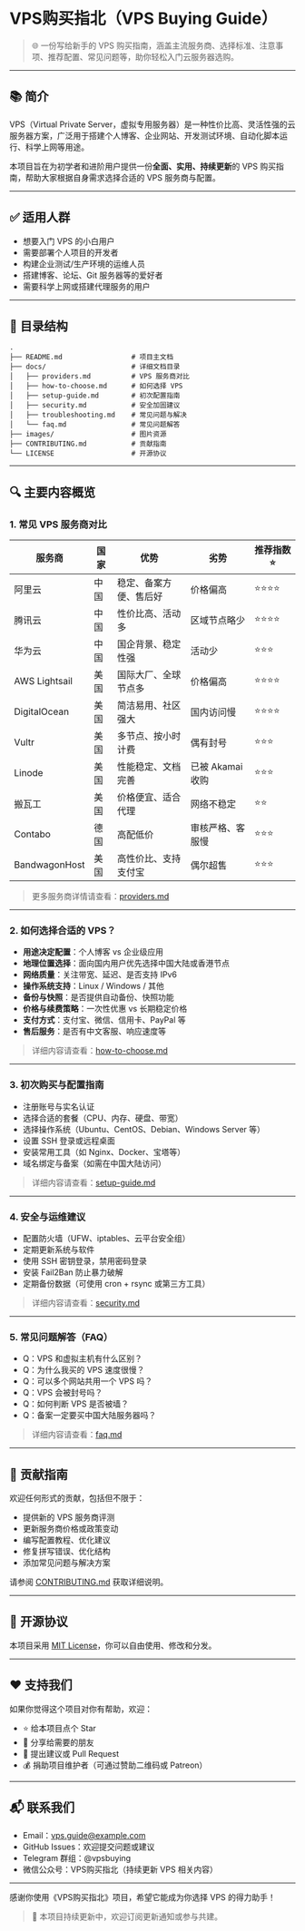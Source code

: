 # VPS购买指北（VPS Buying Guide）

> 🌐 一份写给新手的 VPS 购买指南，涵盖主流服务商、选择标准、注意事项、推荐配置、常见问题等，助你轻松入门云服务器选购。

---

## 📚 简介

VPS（Virtual Private Server，虚拟专用服务器）是一种性价比高、灵活性强的云服务器方案，广泛用于搭建个人博客、企业网站、开发测试环境、自动化脚本运行、科学上网等用途。

本项目旨在为初学者和进阶用户提供一份**全面、实用、持续更新**的 VPS 购买指南，帮助大家根据自身需求选择合适的 VPS 服务商与配置。

---

## ✅ 适用人群

- 想要入门 VPS 的小白用户
- 需要部署个人项目的开发者
- 构建企业测试/生产环境的运维人员
- 搭建博客、论坛、Git 服务器等的爱好者
- 需要科学上网或搭建代理服务的用户

---

## 🧭 目录结构

```
.
├── README.md                 # 项目主文档
├── docs/                     # 详细文档目录
│   ├── providers.md          # VPS 服务商对比
│   ├── how-to-choose.md      # 如何选择 VPS
│   ├── setup-guide.md        # 初次配置指南
│   ├── security.md           # 安全加固建议
│   ├── troubleshooting.md    # 常见问题与解决
│   └── faq.md                # 常见问题解答
├── images/                   # 图片资源
├── CONTRIBUTING.md           # 贡献指南
└── LICENSE                   # 开源协议
```

---

## 🔍 主要内容概览

### 1. 常见 VPS 服务商对比

| 服务商       | 国家 | 优势 | 劣势 | 推荐指数 ⭐ |
|--------------|------|------|------|-------------|
| 阿里云       | 中国 | 稳定、备案方便、售后好 | 价格偏高 | ⭐⭐⭐⭐ |
| 腾讯云       | 中国 | 性价比高、活动多 | 区域节点略少 | ⭐⭐⭐⭐ |
| 华为云       | 中国 | 国企背景、稳定性强 | 活动少 | ⭐⭐⭐ |
| AWS Lightsail| 美国 | 国际大厂、全球节点多 | 价格偏高 | ⭐⭐⭐⭐ |
| DigitalOcean | 美国 | 简洁易用、社区强大 | 国内访问慢 | ⭐⭐⭐⭐ |
| Vultr        | 美国 | 多节点、按小时计费 | 偶有封号 | ⭐⭐⭐ |
| Linode       | 美国 | 性能稳定、文档完善 | 已被 Akamai 收购 | ⭐⭐⭐ |
| 搬瓦工       | 美国 | 价格便宜、适合代理 | 网络不稳定 | ⭐⭐ |
| Contabo      | 德国 | 高配低价 | 审核严格、客服慢 | ⭐⭐⭐ |
| BandwagonHost| 美国 | 高性价比、支持支付宝 | 偶尔超售 | ⭐⭐⭐ |

> 更多服务商详情请查看：[providers.md](docs/providers.md)

---

### 2. 如何选择合适的 VPS？

- **用途决定配置**：个人博客 vs 企业级应用
- **地理位置选择**：面向国内用户优先选择中国大陆或香港节点
- **网络质量**：关注带宽、延迟、是否支持 IPv6
- **操作系统支持**：Linux / Windows / 其他
- **备份与快照**：是否提供自动备份、快照功能
- **价格与续费策略**：一次性优惠 vs 长期稳定价格
- **支付方式**：支付宝、微信、信用卡、PayPal 等
- **售后服务**：是否有中文客服、响应速度等

> 详细内容请查看：[how-to-choose.md](docs/how-to-choose.md)

---

### 3. 初次购买与配置指南

- 注册账号与实名认证
- 选择合适的套餐（CPU、内存、硬盘、带宽）
- 选择操作系统（Ubuntu、CentOS、Debian、Windows Server 等）
- 设置 SSH 登录或远程桌面
- 安装常用工具（如 Nginx、Docker、宝塔等）
- 域名绑定与备案（如需在中国大陆访问）

> 详细内容请查看：[setup-guide.md](docs/setup-guide.md)

---

### 4. 安全与运维建议

- 配置防火墙（UFW、iptables、云平台安全组）
- 定期更新系统与软件
- 使用 SSH 密钥登录，禁用密码登录
- 安装 Fail2Ban 防止暴力破解
- 定期备份数据（可使用 cron + rsync 或第三方工具）

> 详细内容请查看：[security.md](docs/security.md)

---

### 5. 常见问题解答（FAQ）

- Q：VPS 和虚拟主机有什么区别？
- Q：为什么我买的 VPS 速度很慢？
- Q：可以多个网站共用一个 VPS 吗？
- Q：VPS 会被封号吗？
- Q：如何判断 VPS 是否被墙？
- Q：备案一定要买中国大陆服务器吗？

> 详细内容请查看：[faq.md](docs/faq.md)

---

## 🤝 贡献指南

欢迎任何形式的贡献，包括但不限于：

- 提供新的 VPS 服务商评测
- 更新服务商价格或政策变动
- 编写配置教程、优化建议
- 修复拼写错误、优化结构
- 添加常见问题与解决方案

请参阅 [CONTRIBUTING.md](CONTRIBUTING.md) 获取详细说明。

---

## 📄 开源协议

本项目采用 [MIT License](LICENSE)，你可以自由使用、修改和分发。

---

## ❤️ 支持我们

如果你觉得这个项目对你有帮助，欢迎：

- ⭐ 给本项目点个 Star
- 📣 分享给需要的朋友
- 💬 提出建议或 Pull Request
- 💰 捐助项目维护者（可通过赞助二维码或 Patreon）

---

## 📬 联系我们

- Email：vps.guide@example.com
- GitHub Issues：欢迎提交问题或建议
- Telegram 群组：@vpsbuying
- 微信公众号：VPS购买指北（持续更新 VPS 相关内容）

---

感谢你使用《VPS购买指北》项目，希望它能成为你选择 VPS 的得力助手！

> 📌 本项目持续更新中，欢迎订阅更新通知或参与共建。
